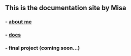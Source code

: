 ## This is the documentation site by Misa

### - [about me](about)

### - [docs](docs/index.md)

### - final project (coming soon...)